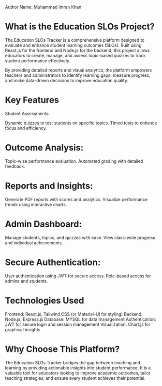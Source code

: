 Author Name: Muhammad Imran Khan 
# What is the Education SLOs Project? 
The Education SLOs Tracker is a comprehensive platform designed to evaluate and enhance student learning outcomes (SLOs). Built using React.js for the frontend and Node.js for the backend, this project allows educators to create, manage, and assess topic-based quizzes to track student performance effectively.

By providing detailed reports and visual analytics, the platform empowers teachers and administrators to identify learning gaps, measure progress, and make data-driven decisions to improve education quality.

# Key Features
Student Assessments:

Dynamic quizzes to test students on specific topics.
Timed tests to enhance focus and efficiency.

# Outcome Analysis:

Topic-wise performance evaluation.
Automated grading with detailed feedback.

# Reports and Insights:

Generate PDF reports with scores and analytics.
Visualize performance trends using interactive charts.

# Admin Dashboard:

Manage students, topics, and quizzes with ease.
View class-wide progress and individual achievements.

# Secure Authentication:

User authentication using JWT for secure access.
Role-based access for admins and students.

# Technologies Used
Frontend: React.js, Tailwind CSS (or Material-UI for styling)
Backend: Node.js, Express.js
Database: MYSQL for data management
Authentication: JWT for secure login and session management
Visualization: Chart.js for graphical insights

# Why Choose This Platform?
The Education SLOs Tracker bridges the gap between teaching and learning by providing actionable insights into student performance. It is a valuable tool for educators looking to improve academic outcomes, tailor teaching strategies, and ensure every student achieves their potential.


